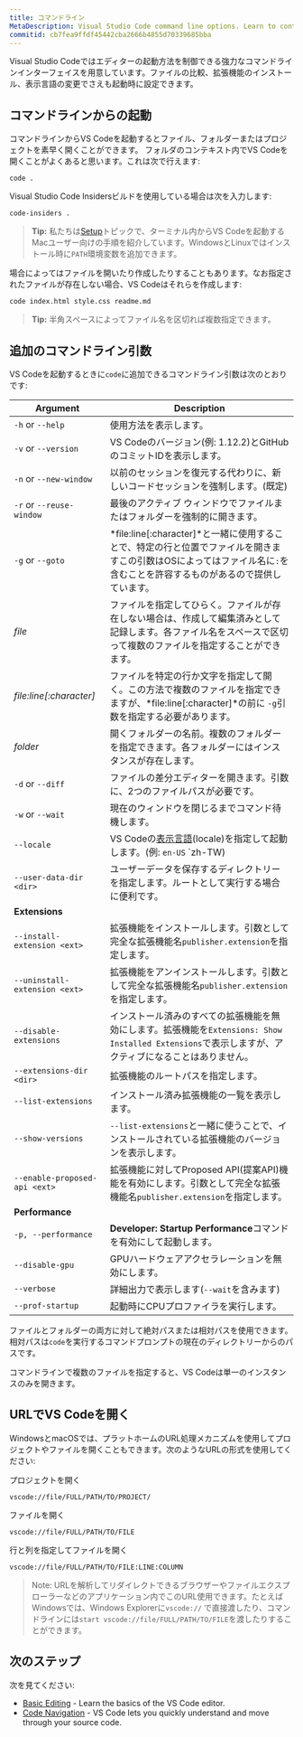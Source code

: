 ```yaml
---
title: コマンドライン
MetaDescription: Visual Studio Code command line options. Learn to control VS Code startup.
commitid: cb7fea9ffdf45442cba2666b4855d70339685bba
---
```


Visual Studio Codeではエディターの起動方法を制御できる強力なコマンドラインインターフェイスを用意しています。ファイルの比較、拡張機能のインストール、表示言語の変更でさえも起動時に設定できます。

## コマンドラインからの起動 <a id="launching-from-the-command-line"></a>

コマンドラインからVS Codeを起動するとファイル、フォルダーまたはプロジェクトを素早く開くことができます。 フォルダのコンテキスト内でVS Codeを開くことがよくあると思います。これは次で行えます:

```
code .
```

Visual Studio Code Insidersビルドを使用している場合は次を入力します:

```
code-insiders .
```

>**Tip:** 私たちは[Setup](/docs/setup/mac.md)トピックで、ターミナル内からVS Codeを起動するMacユーザー向けの手順を紹介しています。WindowsとLinuxではインストール時に`PATH`環境変数を追加できます。

場合によってはファイルを開いたり作成したりすることもあります。なお指定されたファイルが存在しない場合、VS Codeはそれらを作成します:

```
code index.html style.css readme.md
```

>**Tip:** 半角スペースによってファイル名を区切れば複数指定できます。

## 追加のコマンドライン引数 <a id="additional-command-line-arguments"></a>

VS Codeを起動するときに`code`に追加できるコマンドライン引数は次のとおりです:

Argument|Description
------------------|-----------
`-h` or `--help` | 使用方法を表示します。
`-v` or `--version` | VS Codeのバージョン(例: 1.12.2)とGitHubのコミットIDを表示します。
`-n` or `--new-window`| 以前のセッションを復元する代わりに、新しいコードセッションを強制します。(既定)
`-r` or `--reuse-window` | 最後のアクティブ ウィンドウでファイルまたはフォルダーを強制的に開きます。
`-g` or `--goto` | *file:line[:character]*と一緒に使用することで、特定の行と位置でファイルを開きますこの引数はOSによってはファイル名に`:`を含むことを許容するものがあるので提供しています。
*file* | ファイルを指定してひらく。ファイルが存在しない場合は、作成して編集済みとして記録します。各ファイル名をスペースで区切って複数のファイルを指定することができます。
*file:line[:character]* | ファイルを特定の行か文字を指定して開く。この方法で複数のファイルを指定できますが、*file:line[:character]*の前に `-g`引数を指定する必要があります。
*folder* | 開くフォルダーの名前。複数のフォルダーを指定できます。各フォルダーにはインスタンスが存在します。
`-d` or `--diff` | ファイルの差分エディターを開きます。引数に、2つのファイルパスが必要です。
`-w` or `--wait` | 現在のウィンドウを閉じるまでコマンド待機します。
`--locale` | VS Codeの[表示言語](/docs/getstarted/locales.md)(locale)を指定して起動します。(例: `en-US`  `zh-TW)
`--user-data-dir <dir>` | ユーザーデータを保存するディレクトリーを指定します。ルートとして実行する場合に便利です。
**Extensions**|
`--install-extension <ext>` | 拡張機能をインストールします。引数として完全な拡張機能名`publisher.extension`を指定します。
`--uninstall-extension <ext>` | 拡張機能をアンインストールします。引数として完全な拡張機能名`publisher.extension`を指定します。
`--disable-extensions` | インストール済みのすべての拡張機能を無効にします。拡張機能を`Extensions: Show Installed Extensions`で表示しますが、アクティブになることはありません。
`--extensions-dir <dir>` | 拡張機能のルートパスを指定します。
`--list-extensions` | インストール済み拡張機能の一覧を表示します。
`--show-versions` | `--list-extensions`と一緒に使うことで、インストールされている拡張機能のバージョンを表示します。
`--enable-proposed-api <ext>` | 拡張機能に対してProposed API(提案API)機能を有効にします。引数として完全な拡張機能名`publisher.extension`を指定します。
**Performance**|
`-p, --performance` | **Developer: Startup Performance**コマンドを有効にして起動します。
`--disable-gpu` | GPUハードウェアアクセラレーションを無効にします。
`--verbose` | 詳細出力で表示します(`--wait`を含みます)
`--prof-startup` | 起動時にCPUプロファイラを実行します。

ファイルとフォルダーの両方に対して絶対パスまたは相対パスを使用できます。相対パスは`code`を実行するコマンドプロンプトの現在のディレクトリーからのパスです。

コマンドラインで複数のファイルを指定すると、VS Codeは単一のインスタンスのみを開きます。

## URLでVS Codeを開く <a id="opening-vs-code-with-urls"></a>

WindowsとmacOSでは、プラットホームのURL処理メカニズムを使用してプロジェクトやファイルを開くこともできます。次のようなURLの形式を使用してください:

プロジェクトを開く

```
vscode://file/FULL/PATH/TO/PROJECT/
```

ファイルを開く

```
vscode://file/FULL/PATH/TO/FILE
```

行と列を指定してファイルを開く

```
vscode://file/FULL/PATH/TO/FILE:LINE:COLUMN
```

> Note: URLを解析してリダイレクトできるブラウザーやファイルエクスプローラーなどのアプリケーション内でこのURL使用できます。たとえばWindowsでは、Windows Explorerに`vscode://` で直接渡したり、コマンドラインには`start vscode://file/FULL/PATH/TO/FILE`を渡したりすることができます。

## 次のステップ

次を見てください:

* [Basic Editing](/docs/userguide/codebasics.md) - Learn the basics of the VS Code editor.
* [Code Navigation](/docs/userguide/editingevolved.md) - VS Code lets you quickly understand and move through your source code.
